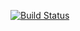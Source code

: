 [![Build Status](https://travis-ci.org/selimok/spring-security-jwt.svg?branch=develop)](https://travis-ci.org/selimok/spring-security-jwt)

